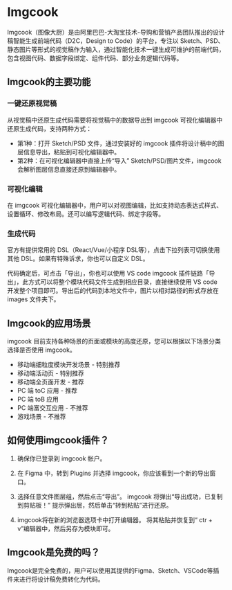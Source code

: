 # Imgcook

Imgcook（图像大厨）是由阿里巴巴-大淘宝技术-导购和营销产品团队推出的设计稿智能生成前端代码（D2C，Design to Code）的平台，专注以 Sketch、PSD、静态图片等形式的视觉稿作为输入，通过智能化技术一键生成可维护的前端代码，包含视图代码、数据字段绑定、组件代码、部分业务逻辑代码等。
<h2>Imgcook的主要功能</h2>
<h3>一键还原视觉稿</h3>
从视觉稿中还原生成代码需要将视觉稿中的数据导出到 imgcook 可视化编辑器中还原生成代码，支持两种方式：
<ul>
 	<li>第1种：打开 Sketch/PSD 文件，通过安装好的 imgcook 插件将设计稿中的图层信息导出，粘贴到可视化编辑器中。</li>
 	<li>第2种：在可视化编辑器中直接上传“导入” Sketch/PSD/图片文件，imgcook 会解析图层信息直接还原到编辑器中。</li>
</ul>
<h3>可视化编辑</h3>
在 imgcook 可视化编辑器中，用户可以对视图编辑，比如支持动态表达式样式、设置循环、修改布局。还可以编写逻辑代码、绑定字段等。
<h3>生成代码</h3>
官方有提供常用的 DSL（React/Vue/小程序 DSL等），点击下拉列表可切换使用其他 DSL。如果有特殊诉求，你也可以自定义 DSL。

代码确定后，可点击「导出」，你也可以使用 VS code imgcook 插件链路「导出」，此方式可以将整个模块代码文件生成到相应目录，直接继续使用 VS code 开发整个项目即可。导出后的代码到本地文件中，图片以相对路径的形式存放在 images 文件夹下。
<h2>Imgcook的应用场景</h2>
imgcook 目前支持各种场景的页面或模块的高度还原，您可以根据以下场景分类选择是否使用 imgcook。
<ul>
 	<li>移动端细粒度模块开发场景 - 特别推荐</li>
 	<li>移动端活动页 - 特别推荐</li>
 	<li>移动端全页面开发 - 推荐</li>
 	<li>PC 端 toC 应用 - 推荐</li>
 	<li>PC 端 toB 应用</li>
 	<li>PC 端富交互应用 - 不推荐</li>
 	<li>游戏场景 - 不推荐</li>
</ul>
<h2 dir="auto">如何使用imgcook插件？</h2>
<ol dir="auto">
 	<li>
<p dir="auto">确保你已登录到 imgcook 帐户。</p>
</li>
 	<li>
<p dir="auto">在 Figma 中，转到 Plugins 并选择 imgcook，你应该看到一个新的导出窗口。</p>
</li>
 	<li>
<p dir="auto">选择任意文件图层组，然后点击“导出”。 imgcook 将弹出“导出成功，已复制到剪贴板！” 提示弹出层，然后单击“转到粘贴”进行还原。</p>
</li>
 	<li>
<p dir="auto">imgcook将在新的浏览器选项卡中打开编辑器。 将其粘贴并恢复到“ ctr + v”编辑器中，然后另存为模块即可。</p>
</li>
</ol>
<h2>Imgcook是免费的吗？</h2>
Imgcook是完全免费的，用户可以使用其提供的Figma、Sketch、VSCode等插件来进行将设计稿免费转化为代码。